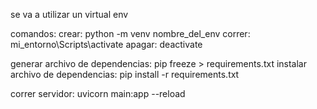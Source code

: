 se va a utilizar un virtual env

comandos:
crear: python -m venv nombre_del_env
correr: mi_entorno\Scripts\activate
apagar: deactivate

generar archivo de dependencias: pip freeze > requirements.txt
instalar archivo de dependencias: pip install -r requirements.txt

correr servidor: uvicorn main:app --reload